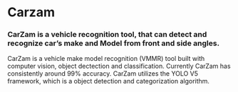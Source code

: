 # Carzam

### CarZam is a vehicle recognition tool, that can detect and recognize car’s make and Model from front and side angles. 
CarZam is a vehicle make model recognition (VMMR) tool built with computer vision, object dectection and classification. Currently CarZam has consistently around 99% accuracy. CarZam utilizes the YOLO V5 framework, which is a object detection and categorization algorithm. 
